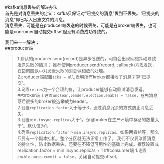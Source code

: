 #kafka消息丢失的解决办法  
首先是对消息丢失的定义：kafka只保证对"已提交的消息"做到不丢失。"已提交的消息"即已写入日志文件的消息。  
消息丢失，可能是在producer端发送的时候丢失，可能是在broker端丢失，也可能是consumer自动提交offset但没有消费成功导致的。  

我们来一一解决；  
##producer端
>1.默认的producer.send(record)是异步发送的，可能会出现网络抖动导致发送失败的情况；
推荐使用producer.send(record, callback)方法发送，在回调函数中对发送失败的消息做相应的处理。  
2.producer端配置`acks = all`,表明所有broker都接收了消息才算"已提交"。  
3.设置`reties`为一个合理的值，让producer能够自动重试消息发送。
##broker端
>1.设置`unclean.leader.election.enable = false`，避免消息落后很多的broker被选举成为leader。  
2.设置`replication.factor`大于等于3，通过消息冗余的方式防止消息丢失。  
3.设置`min.insync.replicas`大于1，保证broker在生产环境中存活的数量大于1。默认值为1。  
4.确保`replication.factor` > `min.insync.replicas`。如果两者相等，那么只要有一个副本挂机，整个分区就无法正常工作了。
我们不仅要改善消息的持久性，防止数据丢失，还要在不降低可用性的基础上完成。推荐设置成replication.factor = min.insync.replicas + 1
##consumer端
>1.设置`enable.auto.commit = false`，关闭自动提交offset。